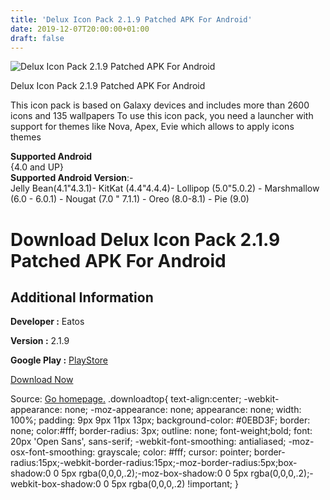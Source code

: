 ```yaml
---
title: 'Delux Icon Pack 2.1.9 Patched APK For Android'
date: 2019-12-07T20:00:00+01:00
draft: false
---
```


![Delux Icon Pack 2.1.9 Patched APK For Android](https://i0.wp.com/apkhome.net/wp-content/uploads/2019/12/Delux-Icon-Pack-2.1.9-Patched.png "Delux Icon Pack 2.1.9 Patched APK For Android")

  

Delux Icon Pack 2.1.9 Patched APK For Android

This icon pack is based on Galaxy devices and includes more than 2600 icons and 135 wallpapers To use this icon pack, you need a launcher with support for themes like Nova, Apex, Evie which allows to apply icons themes

**Supported Android**  
{4.0 and UP}  
**Supported Android Version**:-  
Jelly Bean(4.1"4.3.1)- KitKat (4.4"4.4.4)- Lollipop (5.0"5.0.2) - Marshmallow (6.0 - 6.0.1) - Nougat (7.0 " 7.1.1) - Oreo (8.0-8.1) - Pie (9.0)

Download Delux Icon Pack 2.1.9 Patched APK For Android
======================================================

Additional Information
----------------------

**Developer :** Eatos

**Version :** 2.1.9

**Google Play :** [PlayStore](https://play.google.com/store/apps/details?id=com.eatos.uxux)

  

[Download Now](https://store4app.co/post/delux-icon-pack-2-1-9-patched-apk-for-android_1575742516)

  
Source: [Go homepage.](https://store4app.co/post/delux-icon-pack-2-1-9-patched-apk-for-android_1575742516) .downloadtop{ text-align:center; -webkit-appearance: none; -moz-appearance: none; appearance: none; width: 100%; padding: 9px 9px 11px 13px; background-color: #0EBD3F; border: none; color:#fff; border-radius: 3px; outline: none; font-weight;bold; font: 20px 'Open Sans', sans-serif; -webkit-font-smoothing: antialiased; -moz-osx-font-smoothing: grayscale; color: #fff; cursor: pointer; border-radius:15px;-webkit-border-radius:15px;-moz-border-radius:5px;box-shadow:0 0 5px rgba(0,0,0,.2);-moz-box-shadow:0 0 5px rgba(0,0,0,.2);-webkit-box-shadow:0 0 5px rgba(0,0,0,.2) !important; }